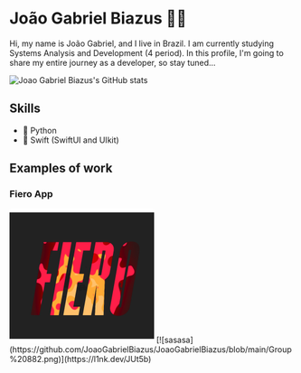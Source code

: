 # João Gabriel Biazus 🖖🏼
Hi, my name is João Gabriel, and I live in Brazil. I am currently studying Systems Analysis and Development (4 period). In this profile, I'm going to share my entire journey as a developer, so stay tuned...

![Joao Gabriel Biazus's GitHub stats](https://github-readme-stats.vercel.app/api?username=JoaoGabrielBiazus&show_icons=true&theme=deafult)

## Skills
* 🐍 Python
* 📱 Swift (SwiftUI and UIkit)


## Examples of work

### Fiero App
<img src= "https://github.com/JoaoGabrielBiazus/JoaoGabrielBiazus/blob/main/Group%20882.png" width="256"/>
[![sasasa](https://github.com/JoaoGabrielBiazus/JoaoGabrielBiazus/blob/main/Group%20882.png)](https://l1nk.dev/JUt5b)

